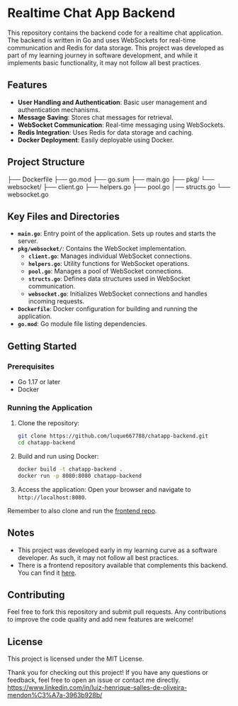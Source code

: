 # Realtime Chat App Backend

This repository contains the backend code for a realtime chat application. The backend is written in Go and uses WebSockets for real-time communication and Redis for data storage. This project was developed as part of my learning journey in software development, and while it implements basic functionality, it may not follow all best practices.

## Features

- **User Handling and Authentication**: Basic user management and authentication mechanisms.
- **Message Saving**: Stores chat messages for retrieval.
- **WebSocket Communication**: Real-time messaging using WebSockets.
- **Redis Integration**: Uses Redis for data storage and caching.
- **Docker Deployment**: Easily deployable using Docker.

## Project Structure

├── Dockerfile
├── go.mod
├── go.sum
├── main.go
├── pkg/
└── websocket/
├── client.go
├── helpers.go
├── pool.go
│── structs.go
└── websocket.go

## Key Files and Directories

- **`main.go`**: Entry point of the application. Sets up routes and starts the server.
- **`pkg/websocket/`**: Contains the WebSocket implementation.
  - **`client.go`**: Manages individual WebSocket connections.
  - **`helpers.go`**: Utility functions for WebSocket operations.
  - **`pool.go`**: Manages a pool of WebSocket connections.
  - **`structs.go`**: Defines data structures used in WebSocket communication.
  - **`websocket.go`**: Initializes WebSocket connections and handles incoming requests.
- **`Dockerfile`**: Docker configuration for building and running the application.
- **`go.mod`**: Go module file listing dependencies.

## Getting Started

### Prerequisites

- Go 1.17 or later
- Docker

### Running the Application

1. Clone the repository:

   ```bash
   git clone https://github.com/luque667788/chatapp-backend.git
   cd chatapp-backend
   ```

2. Build and run using Docker:

   ```bash
   docker build -t chatapp-backend .
   docker run -p 8080:8080 chatapp-backend
   ```

3. Access the application: Open your browser and navigate to `http://localhost:8080`.

Remember to also clone and run the [frontend repo](https://github.com/luque667788/webdev).

## Notes

- This project was developed early in my learning curve as a software developer. As such, it may not follow all best practices.
- There is a frontend repository available that complements this backend. You can find it [here](https://github.com/luque667788/webdev).

## Contributing

Feel free to fork this repository and submit pull requests. Any contributions to improve the code quality and add new features are welcome!

## License

This project is licensed under the MIT License.

Thank you for checking out this project! If you have any questions or feedback, feel free to open an issue or contact me directly.
https://www.linkedin.com/in/luiz-henrique-salles-de-oliveira-mendon%C3%A7a-3963b928b/
